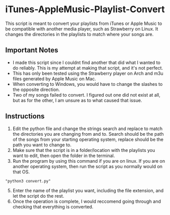 # iTunes-AppleMusic-Playlist-Convert
This script is meant to convert your playlists from iTunes or Apple Music to be compatible with another media player, such as Strawberry on Linux. It changes the directories in the playlists to match where your songs are.

## Important Notes
- I made this script since I couldnt find another that did what I wanted to do reliably. This is my attempt at making that script, and it's not perfect.
- This has only been tested using the Strawberry player on Arch and m3u files generated by Apple Music on Mac.
- When converting to Windows, you would have to change the slashes to the opposite direction.
- Two of my songs failed to convert. I figured out one did not exist at all, but as for the other, I am unsure as to what caused that issue.

## Instructions
1. Edit the python file and change the strings search and replace to match the directories you are changing from and to. Search should be the path of the songs from your starting operating system, replace should be the path you want to change to.
2. Make sure that the script is in a folder/location with the playlists you want to edit, then open the folder in the terminal.
3. Run the program by using this command if you are on linux. If you are on another operating system, then run the script as you normally would on that OS.
```
"python3 convert.py" 
```
5. Enter the name of the playlist you want, including the file extension, and let the script do the rest.
6. Once the operation is complete, I would reccomend going through and checking that everything is converted.

